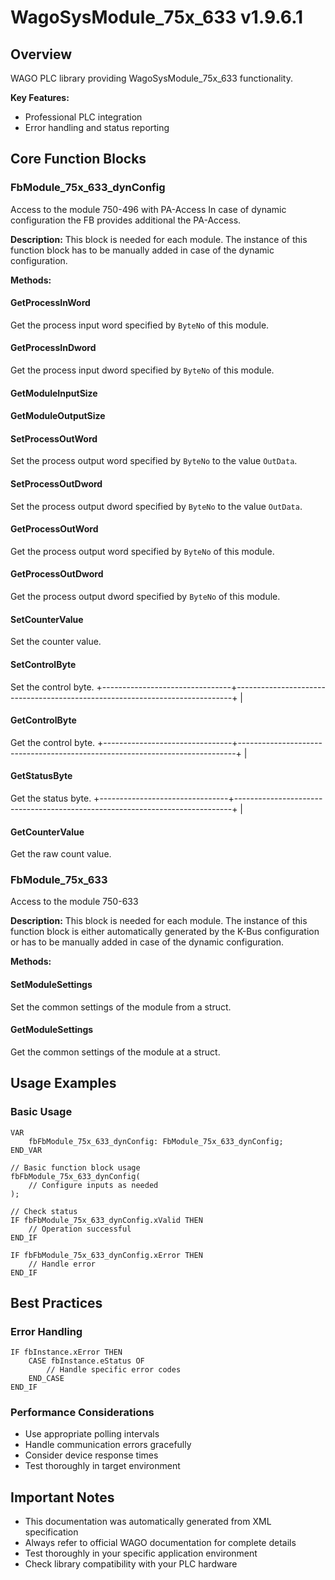 # WagoSysModule_75x_633 v1.9.6.1

## Overview
WAGO PLC library providing WagoSysModule_75x_633 functionality.

**Key Features:**
- Professional PLC integration
- Error handling and status reporting

## Core Function Blocks

### FbModule_75x_633_dynConfig
Access to the module 750-496 with PA-Access In case of dynamic configuration the FB provides additional the PA-Access.

**Description:**
This block is needed for each module. The instance of this function block has to be manually added in case of the dynamic configuration.

**Methods:**

#### GetProcessInWord
Get the process input word specified by ``ByteNo`` of this module.

#### GetProcessInDword
Get the process input dword specified by ``ByteNo`` of this module.

#### GetModuleInputSize
#### GetModuleOutputSize
#### SetProcessOutWord
Set the process output word specified by ``ByteNo`` to the value ``OutData``.

#### SetProcessOutDword
Set the process output dword specified by ``ByteNo`` to the value ``OutData``.

#### GetProcessOutWord
Get the process output word specified by ``ByteNo`` of this module.

#### GetProcessOutDword
Get the process output dword specified by ``ByteNo`` of this module.

#### SetCounterValue
Set the counter value.

#### SetControlByte
Set the control byte. +--------------------------------+-----------------------------------------------------------------------------+ |

#### GetControlByte
Get the control byte. +--------------------------------+-----------------------------------------------------------------------------+ |

#### GetStatusByte
Get the status byte. +--------------------------------+-----------------------------------------------------------------------------+ |

#### GetCounterValue
Get the raw count value.

### FbModule_75x_633
Access to the module 750-633

**Description:**
This block is needed for each module. The instance of this function block is either automatically generated by the K-Bus configuration or has to be manually added in case of the dynamic configuration.

**Methods:**

#### SetModuleSettings
Set the common settings of the module from a struct.

#### GetModuleSettings
Get the common settings of the module at a struct.

## Usage Examples

### Basic Usage
```iec
VAR
    fbFbModule_75x_633_dynConfig: FbModule_75x_633_dynConfig;
END_VAR

// Basic function block usage
fbFbModule_75x_633_dynConfig(
    // Configure inputs as needed
);

// Check status
IF fbFbModule_75x_633_dynConfig.xValid THEN
    // Operation successful
END_IF

IF fbFbModule_75x_633_dynConfig.xError THEN
    // Handle error
END_IF
```

## Best Practices

### Error Handling
```iec
IF fbInstance.xError THEN
    CASE fbInstance.eStatus OF
        // Handle specific error codes
    END_CASE
END_IF
```

### Performance Considerations
- Use appropriate polling intervals
- Handle communication errors gracefully
- Consider device response times
- Test thoroughly in target environment

## Important Notes

- This documentation was automatically generated from XML specification
- Always refer to official WAGO documentation for complete details
- Test thoroughly in your specific application environment
- Check library compatibility with your PLC hardware

